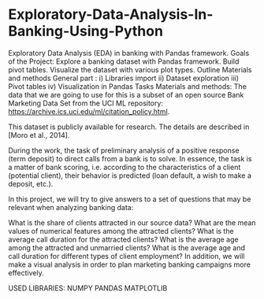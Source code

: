 # Exploratory-Data-Analysis-In-Banking-Using-Python
Exploratory Data Analysis (EDA) in banking with Pandas framework.
Goals of the Project:
Explore a banking dataset with Pandas framework.
Build pivot tables.
Visualize the dataset with various plot types.
Outline
Materials and methods
General part : i) Libraries import ii) Dataset exploration iii) Pivot tables iv) Visualization in Pandas
Tasks
Materials and methods:
The data that we are going to use for this is a subset of an open source Bank Marketing Data Set from the UCI ML repository: https://archive.ics.uci.edu/ml/citation_policy.html.

This dataset is publicly available for research. The details are described in [Moro et al., 2014].

During the work, the task of preliminary analysis of a positive response (term deposit) to direct calls from a bank is to solve. In essence, the task is a matter of bank scoring, i.e. according to the characteristics of a client (potential client), their behavior is predicted (loan default, a wish to make a deposit, etc.).

In this project, we will try to give answers to a set of questions that may be relevant when analyzing banking data:

What is the share of clients attracted in our source data? What are the mean values ​​of numerical features among the attracted clients? What is the average call duration for the attracted clients? What is the average age among the attracted and unmarried clients? What is the average age and call duration for different types of client employment? In addition, we will make a visual analysis in order to plan marketing banking campaigns more effectively.

USED LIBRARIES:
NUMPY
PANDAS
MATPLOTLIB

